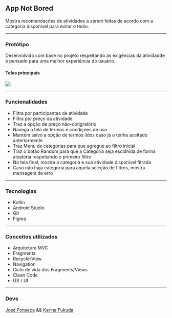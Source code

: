 ## App Not Bored

Mostra recomendações  de atividades a serem feitas de acordo com a categoria disponível para evitar o tédio.

---

### Protótipo 
Desenvolvido com base no projeto respeitando as exigências da atividadde e pensado para uma melhor experiência do usuário.

#### Telas principais

<img src="https://github.com/KaFukuda/images/blob/main/Captura%20de%20Tela%202022-06-23%20a%CC%80s%2014.32.16.png"/>

---

### Funcionalidades

- Filtra por participantes de atividade
- Filtra por preço da atividade
- Traz a opção de preço não-obtigratório 
- Navega a tela de termos e condições de uso
- Mantém salvo a opção de termos lidos caso já o tenha aceitado anteriormente
- Traz Menu de categorias para que agregue ao filtro inicial
- Traz o botão Random para que a Categoria seja escolhida de forma aleatória respeitando o primeiro filtro
- Na tela final, mostra a categoria e sua atividade disponível fitrada
- Caso não  haja categoria para aquela seleção de filtros, mostra mensagem de erro

---

### Tecnologias

- Kotlin
- Android Studio
- Git
- Figma

---

### Conceitos utilizados

- Arquitetura MVC
- Fragments
- RecyclerView
- Navigation
- Ciclo de vida dos Fragments/Views
- Clean Code
- UX / UI

---

### Devs

[José Fonseca](https://github.com/joseqfonseca) && [Karina Fukuda](https://github.com/KaFukuda)